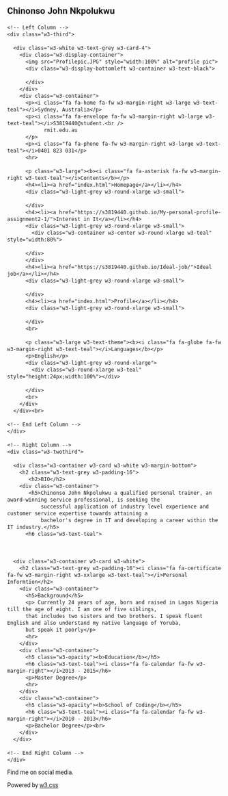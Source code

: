 <h2>Chinonso John Nkpolukwu</h2>
<html>
<title>W3.CSS Template</title>
<meta charset="UTF-8">
<meta name="viewport" content="width=device-width, initial-scale=7">
<link rel="stylesheet" href="https://www.w3schools.com/w3css/4/w3.css">
<link rel='stylesheet' href='https://fonts.googleapis.com/css?family=Roboto'>
<link rel="stylesheet" href="https://cdnjs.cloudflare.com/ajax/libs/font-awesome/4.7.0/css/font-awesome.min.css">
<style>
html,body,h1,h2,h3,h4,h5,h6 {font-family: "Roboto", sans-serif}
</style>
<body class="w3-light-grey">

<!-- Page Container -->
<div class="w3-content w3-margin-top" style="max-width:20000px;">

  <!-- The Grid -->
  <div class="w3-row-padding">
  
    <!-- Left Column -->
    <div class="w3-third">
    
      <div class="w3-white w3-text-grey w3-card-4">
        <div class="w3-display-container">
          <img src="Profilepic.JPG" style="width:100%" alt="profile pic">
          <div class="w3-display-bottomleft w3-container w3-text-black">
          
          </div>
        </div>
        <div class="w3-container">
          <p><i class="fa fa-home fa-fw w3-margin-right w3-large w3-text-teal"></i>Sydney, Australia</p>
          <p><i class="fa fa-envelope fa-fw w3-margin-right w3-large w3-text-teal"></i>S3819440@student.<br />
                rmit.edu.au
          </p>
          <p><i class="fa fa-phone fa-fw w3-margin-right w3-large w3-text-teal"></i>0401 823 031</p>
          <hr>

          <p class="w3-large"><b><i class="fa fa-asterisk fa-fw w3-margin-right w3-text-teal"></i>Contents</b></p>
          <h4><li><a href="index.html">Homepage</a></li></h4>
          <div class="w3-light-grey w3-round-xlarge w3-small">
           
          </div>
          <h4><li><a href="https://s3819440.github.io/My-personal-profile-assignment2-1/">Interest in It</a></li></h4>
          <div class="w3-light-grey w3-round-xlarge w3-small">
            <div class="w3-container w3-center w3-round-xlarge w3-teal" style="width:80%">
              
          </div>
          </div>
          <h4><li><a href="https://s3819440.github.io/Ideal-job/">Ideal job</a></li></h4>
          <div class="w3-light-grey w3-round-xlarge w3-small">
            
          </div>
          <h4><li><a href="index.html">Profile</a></li></h4>
          <div class="w3-light-grey w3-round-xlarge w3-small">
            
          </div>
          <br>

          <p class="w3-large w3-text-theme"><b><i class="fa fa-globe fa-fw w3-margin-right w3-text-teal"></i>Languages</b></p>
          <p>English</p>
          <div class="w3-light-grey w3-round-xlarge">
            <div class="w3-round-xlarge w3-teal" style="height:24px;width:100%"></div>
       
          </div>
          <br>
        </div>
      </div><br>

    <!-- End Left Column -->
    </div>

    <!-- Right Column -->
    <div class="w3-twothird">
    
      <div class="w3-container w3-card w3-white w3-margin-bottom">
        <h2 class="w3-text-grey w3-padding-16"> 
           <h2>BIO</h2>
        <div class="w3-container">
           <h5>Chinonso John Nkpolukwu a qualified personal trainer, an award-winning service professional, is seeking the 
               successful application of industry level experience and customer service expertise towards attaining a 
               bachelor's degree in IT and developing a career within the IT industry.</h5>
          <h6 class="w3-text-teal">
          
          

      <div class="w3-container w3-card w3-white">
        <h2 class="w3-text-grey w3-padding-16"><i class="fa fa-certificate fa-fw w3-margin-right w3-xxlarge w3-text-teal"></i>Personal Informtion</h2>
        <div class="w3-container">
          <h5>Background</h5>
          <p> Currently 24 years of age, born and raised in Lagos Nigeria till the age of eight. I am one of five siblings,  
          that includes two sisters and two brothers. I speak fluent English and also understand my native language of Yoruba, 
          but speak it poorly</p>
          <hr>
        </div>
        <div class="w3-container">
          <h5 class="w3-opacity"><b>Education</b></h5>
          <h6 class="w3-text-teal"><i class="fa fa-calendar fa-fw w3-margin-right"></i>2013 - 2015</h6>
          <p>Master Degree</p>
          <hr>
        </div>
        <div class="w3-container">
          <h5 class="w3-opacity"><b>School of Coding</b></h5>
          <h6 class="w3-text-teal"><i class="fa fa-calendar fa-fw w3-margin-right"></i>2010 - 2013</h6>
          <p>Bachelor Degree</p><br>
        </div>
      </div>

    <!-- End Right Column -->
    </div>
    
  <!-- End Grid -->
  </div>
  
  <!-- End Page Container -->
</div>

<footer class="w3-container w3-teal w3-center w3-margin-top">
  <p>Find me on social media.</p>
  <i class="fa fa-facebook-official w3-hover-opacity"></i>
  <i class="fa fa-instagram w3-hover-opacity"></i>
  <i class="fa fa-snapchat w3-hover-opacity"></i>
  <i class="fa fa-pinterest-p w3-hover-opacity"></i>
  <i class="fa fa-twitter w3-hover-opacity"></i>
  <i class="fa fa-linkedin w3-hover-opacity"></i>
  <p>Powered by <a href="https://www.w3schools.com/w3css/default.asp" target="_blank">w3.css</a></p>
</footer>

</body>
</html>
